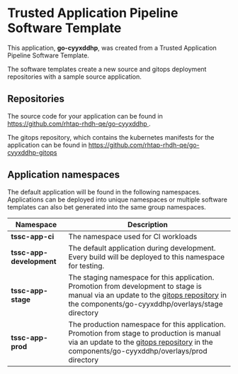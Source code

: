 # Trusted Application Pipeline Software Template

This application, **go-cyyxddhp**, was created from a Trusted Application Pipeline Software Template.

The software templates create a new source and gitops deployment repositories with a sample source application. 

## Repositories

The source code for your application can be found in [https://github.com/rhtap-rhdh-qe/go-cyyxddhp ](https://github.com/rhtap-rhdh-qe/go-cyyxddhp ).
 
The gitops repository, which contains the kubernetes manifests for the application can be found in 
[https://github.com/rhtap-rhdh-qe/go-cyyxddhp-gitops ](https://github.com/rhtap-rhdh-qe/go-cyyxddhp-gitops ) 

## Application namespaces 

The default application will be found in the following namespaces. Applications can be deployed into unique namespaces or multiple software templates can also bet generated into the same group namespaces.  

|  Namespace   |  Description   |  
| -------- | -------- |
| **tssc-app-ci** | The namespace used for CI workloads |
| **tssc-app-development** | The default application during development. Every build will be deployed to this namespace for testing. |
| **tssc-app-stage** | The staging namespace for this application. Promotion from development to stage is manual via an update to the [gitops repository](https://github.com/rhtap-rhdh-qe/go-cyyxddhp-gitops ) in the components/go-cyyxddhp/overlays/stage directory |
| **tssc-app-prod** | The production namespace for this application. Promotion from stage to production is manual via an update to the [gitops repository](https://github.com/rhtap-rhdh-qe/go-cyyxddhp-gitops ) in the components/go-cyyxddhp/overlays/prod directory |